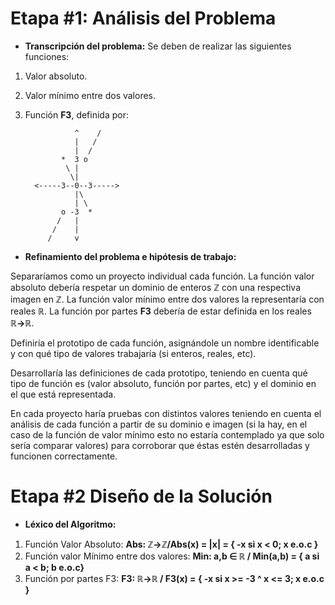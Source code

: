 # Etapa #1: Análisis del Problema

- **Transcripción del problema:** Se deben de realizar las siguientes funciones:

1. Valor absoluto.
2. Valor mínimo entre dos valores.
3. Función **F3**, definida por:

                  ^    /
                  |   /
                  |  /
               *  3 o
                \ |
                 \|
         <-----3--0--3----->
                  |\
                  | \
               o -3  *
              /   |
             /    |
            /     v


- **Refinamiento del problema e hipótesis de trabajo:**

Separaríamos como un proyecto individual cada función. 
La función valor absoluto debería respetar un dominio de enteros **ℤ** con una respectiva imagen en **ℤ**.
La función valor mínimo entre dos valores la representaría con reales **ℝ**.
La función por partes **F3** debería de estar definida en los reales **ℝ→ℝ**.

Definiría el prototipo de cada función, asignándole un nombre identificable y con qué tipo de valores trabajaría (si enteros, reales, etc).


Desarrollaría las definiciones de cada prototipo, teniendo en cuenta qué tipo de función es (valor absoluto, función por partes, etc) y el dominio en el que está representada.

En cada proyecto haría pruebas con distintos valores teniendo en cuenta el análisis de cada función a partir de su dominio e imagen (si la hay, en el caso de la función de valor mínimo esto no estaría contemplado ya que solo sería comparar valores) para corroborar que éstas estén desarrolladas y funcionen correctamente.


# Etapa #2 Diseño de la Solución


- **Léxico del Algoritmo:** 

1. Función Valor Absoluto: **Abs: ℤ→ℤ/Abs(x) = |x| = { -x si  x < 0; x e.o.c }**
2. Función valor Mínimo entre dos valores: **Min: a,b ∈ ℝ / Min(a,b) = { a si a < b; b e.o.c}**
3. Función por partes F3: **F3: ℝ→ℝ / F3(x) = { -x si x >= -3 ^ x <= 3; x e.o.c }**
